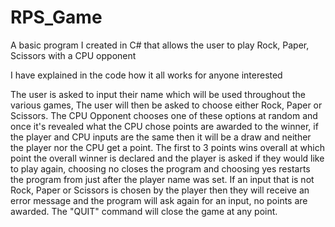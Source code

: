# RPS_Game
A basic program I created in C# that allows the user to play Rock, Paper, Scissors with a CPU opponent

I have explained in the code how it all works for anyone interested

The user is asked to input their name which will be used throughout the various games, The user will then be asked to choose either Rock, Paper or Scissors. The CPU
Opponent chooses one of these options at random and once it's revealed what the CPU chose points are awarded to the winner, if the player and CPU inputs are the same
then it will be a draw and neither the player nor the CPU get a point. The first to 3 points wins overall at which point the overall winner is declared and the player
is asked if they would like to play again, choosing no closes the program and choosing yes restarts the program from just after the player name was set. If an input that
is not Rock, Paper or Scissors is chosen by the player then they will receive an error message and the program will ask again for an input, no points are awarded.
The "QUIT" command will close the game at any point.
